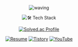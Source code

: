 <div align="center">
  
![waving](https://capsule-render.vercel.app/api?type=waving&height=150&text=Jengdeuk&fontSize=40&fontAlign=50&fontAlignY=30&color=gradient)

![🛠️ Tech Stack](https://github-readme-tech-stack.vercel.app/api/cards?title=%F0%9F%9B%A0%EF%B8%8F+Tech+Stack&align=center&titleAlign=center&borderRadius=10&lineCount=2&theme=levike&width=350&bg=%23222831&badge=%23393E46&border=%23eeeeee&titleColor=%23fd7014&line1=cplusplus%2CC%2B%2B%2C00599C%3Bcsharp%2Cc%2523%2C512BD4%3Bpython%2Cpython%2C3776AB%3B&line2=unrealengine%2Cunreal%2C0E1128%3Bunity%2Cunity%2C000000%3Bxbox%2Cdirectx%2C107C10%3B)

[![Solved.ac Profile](http://mazassumnida.wtf/api/v2/generate_badge?boj=jengdeuk)](https://solved.ac/jengdeuk/)
<br/>

<a href="https://bit.ly/jengdeuk" target='_blank'><img alt="Resume" src ="https://img.shields.io/badge/Resume-191919.svg?&style=for-the-badge&logo=Notion&logoColor=white"/></a>
<a href="https://jengdeuk.tistory.com/" target='_blank'><img alt="Tistory" src ="https://img.shields.io/badge/Tistory-F15B5B.svg?&style=for-the-badge&logo=Tistory&logoColor=white"/></a>
<a href="https://www.youtube.com/@jengdeuk" target='_blank'><img alt="YouTube" src ="https://img.shields.io/badge/YouTube-FF0000.svg?&style=for-the-badge&logo=Youtube&logoColor=white"/></a>

</div>
